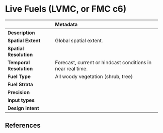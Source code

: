 # Live Fuels (LVMC, or FMC c6)

| | Metadata |
| :--- | :--- | 
|  **Description** |   |
| **Spatial Extent** | Global spatial extent. |
| **Spatial Resolution** |   |
| **Temporal Resolution** | Forecast, current or hindcast conditions in near real time. |
| **Fuel Type** | All woody vegetation (shrub, tree) |
| **Fuel Strata**  |   |
| **Precision** |   |
| **Input types**  |   |
| **Design intent** |   |
<style>
@media all {
  .apa,     .apa ul,     .apa ol,     .apa dl,
  .ref-apa, .ref-apa ul, .ref-apa ol, .ref-apa dl,
  .apa-ref, .apa-ref ul, .apa-ref ol, .apa-ref dl,
  .refapa,  .refapa ul,  .refapa ol,  .refapa dl,
  .aparef,  .aparef ul,  .aparef ol,  .aparef dl{
  padding-left: 0;margin-left: 0;       
  }
  .apa li,
  .ref-apa li,
  .refapa li,
  .apa-ref li,
  .aparef li{
  list-style-type: none;
  }
  .apa p,     .apa li,     .apa dd,
  .ref-apa p, .ref-apa li, .ref-apa dd,
  .refapa p,  .refapa li,  .refapa dd,
  .apa-ref p, .apa-ref li, .apa-ref dd,
  .aparef p,  .aparef li,  .aparef dd{
  margin-left:   2em;
  text-indent:  -2em;
  margin-top: 1em;
  margin-bottom: 1em;
  }
  .ref-apa dt{
  font-size: 1.5em;
  font-weight: bold;
  margin: .83em 0;
  }
}
@media print {
  
  .apa p,     .apa li,     .apa dd,
  .ref-apa p, .ref-apa li, .ref-apa dd,
  .refapa p,  .refapa li,  .refapa dd,
  .apa-ref p, .apa-ref li, .apa-ref dd,
  .aparef p,  .aparef li,  .aparef dd{
  margin-left:   .5in;
  text-indent:  -.5in;
  margin-top: 1em;
  margin-bottom: 1em;
  }
  
}
</style>
## References

<div class="apa-ref" markdown="1">
</div>